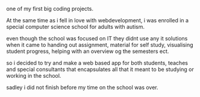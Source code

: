 one of my first big coding projects.

At the same time as i fell in love with webdevelopment, i was enrolled in a special computer science school for adults with autism.

even though the school was focused on IT they didnt use any it solutions when it came to handing out assignment, material for self study, visualising student progress, helping with an overview og the semesters ect.

so i decided to try and make a web based app for both students, teaches and special consultants that encapsulates all that it meant to be studying or working in the school.

sadley i did not finish before my time on the school was over.
